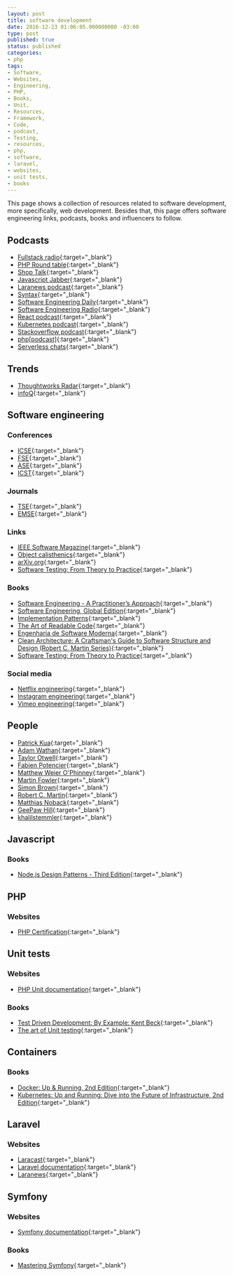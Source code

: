```yaml
---
layout: post
title: software development
date: 2016-12-23 01:06:05.000000000 -03:00
type: post
published: true
status: published
categories:
- php
tags:
- Software,
- Websites,
- Engineering,
- PHP,
- Books,
- Unit,
- Resources,
- Framework,
- Code,
- podcast,
- Testing,
- resources,
- php,
- software,
- laravel,
- websites,
- unit tests,
- books
---
```


This page shows a collection of resources related to software development, more
specifically, web development. Besides that, this page offers software engineering
links, podcasts, books and influencers to follow.

## Podcasts

- [Fullstack radio](http://www.fullstackradio.com){:target="_blank"}
- [PHP Round table](https://www.phproundtable.com){:target="_blank"}
- [Shop Talk](http://shoptalkshow.com){:target="_blank"}
- [Javascript Jabber](https://devchat.tv/js-jabber){:target="_blank"}
- [Laranews podcast](https://laravel-news.com/podcast){:target="_blank"}
- [Syntax](https://syntax.fm){:target="_blank"}
- [Software Engineering Daily](https://softwareengineeringdaily.com){:target="_blank"}
- [Software Engineering Radio](http://www.se-radio.net){:target="_blank"}
- [React podcast](https://reactpodcast.simplecast.fm){:target="_blank"}
- [Kubernetes podcast](https://kubernetespodcast.com){:target="_blank"}
- [Stackoverflow podcast](https://stackoverflow.blog/podcast){:target="_blank"}
- [php[podcast]](https://www.phparch.com/podcast){:target="_blank"}
- [Serverless chats](https://www.serverlesschats.com){:target="_blank"}

## Trends

- [Thoughtworks Radar](https://www.thoughtworks.com/radar){:target="_blank"}
- [infoQ](https://www.infoq.com){:target="_blank"}

## Software engineering

### Conferences

- [ICSE](https://twitter.com/ICSEconf){:target="_blank"}
- [FSE](https://conf.researchr.org/series/fse){:target="_blank"}
- [ASE](https://conf.researchr.org/home/ase-2020){:target="_blank"}
- [ICST](https://icst2020.info){:target="_blank"}

### Journals

- [TSE](https://ieeexplore.ieee.org/xpl/RecentIssue.jsp?punumber=32){:target="_blank"}
- [EMSE](https://www.springer.com/journal/10664){:target="_blank"}

### Links

- [IEEE Software Magazine](https://publications.computer.org/software-magazine){:target="_blank"}
- [Object calisthenics](http://williamdurand.fr/2013/06/03/object-calisthenics){:target="_blank"}
- [arXiv.org](https://arxiv.org/list/cs.SE/recent){:target="_blank"}
- [Software Testing: From Theory to Practice](https://sttp.site){:target="_blank"}

### Books

- [Software Engineering - A Practitioner’s Approach](http://www.vumultan.com/Books/CS605-Software%20Engineering%20Practitioner%E2%80%99s%20Approach%20%20by%20Roger%20S.%20Pressman%20.pdf){:target="_blank"}
- [Software Engineering, Global Edition](https://www.amazon.com/Software-Engineering-Global-Ian-Sommerville/dp/1292096136){:target="_blank"}
- [Implementation Patterns](https://www.amazon.com/Implementation-Patterns-Kent-Beck/dp/0321413091){:target="_blank"}
- [The Art of Readable Code](https://www.amazon.com/Art-Readable-Code-Practical-Techniques/dp/0596802293){:target="_blank"}
- [Engenharia de Software Moderna](https://engsoftmoderna.info){:target="_blank"}
- [Clean Architecture: A Craftsman's Guide to Software Structure and Design (Robert C. Martin Series)](https://www.goodreads.com/book/show/18043011-clean-architecture){:target="_blank"}
- [Software Testing: From Theory to Practice](https://sttp.site){:target="_blank"}

### Social media

- [Netflix engineering](https://netflixtechblog.com){:target="_blank"}
- [Instagram engineering](https://instagram-engineering.com){:target="_blank"}
- [Vimeo engineering](https://medium.com/vimeo-engineering-blog){:target="_blank"}

## People

- [Patrick Kua](https://www.thekua.com/atwork/2014/11/the-definition-of-a-tech-lead){:target="_blank"}
- [Adam Wathan](https://adamwathan.me){:target="_blank"}
- [Taylor Otwell](https://medium.com/@taylorotwell){:target="_blank"}
- [Fabien Potencier](http://fabien.potencier.org){:target="_blank"}
- [Matthew Weier O'Phinney](https://mwop.net){:target="_blank"}
- [Martin Fowler](https://martinfowler.com){:target="_blank"}
- [Simon Brown](http://www.codingthearchitecture.com/authors/sbrown){:target="_blank"}
- [Robert C. Martin](https://blog.cleancoder.com){:target="_blank"}
- [Matthias Noback](https://matthiasnoback.nl){:target="_blank"}
- [GeePaw Hill](https://www.geepawhill.org){:target="_blank"}
- [khalilstemmler](https://khalilstemmler.com){:target="_blank"}

## Javascript

### Books

- [Node.js Design Patterns - Third Edition](https://www.packtpub.com/product/node-js-design-patterns-third-edition/9781839214110){:target="_blank"}

## PHP

### Websites

- [PHP Certification](http://www.zend.com/en/services/certification/php-certification){:target="_blank"}

## Unit tests

### Websites

- [PHP Unit documentation](https://phpunit.de/){:target="_blank"}

### Books

- [Test Driven Development: By Example: Kent Beck](https://www.amazon.com/Test-Driven-Development-Kent-Beck/dp/0321146530){:target="_blank"}
- [The art of Unit testing](http://www.cs.umss.edu.bo/doc/material/mat_gral_137/The%20Art%20of%20Unit%20Testing%20with%20Examples%20in%20.NET%20(Manning%202009){:target="_blank"}.pdf){:target="_blank"}

## Containers

### Books

- [Docker: Up & Running, 2nd Edition](http://shop.oreilly.com/product/0636920153566.do){:target="_blank"}
- [Kubernetes: Up and Running: Dive into the Future of Infrastructure, 2nd Edition](https://www.oreilly.com/library/view/kubernetes-up-and/9781492046523){:target="_blank"}

## Laravel

### Websites

- [Laracast](https://laracasts.com){:target="_blank"}
- [Laravel documentation](https://laravel.com/docs){:target="_blank"}
- [Laranews](https://laravel-news.com){:target="_blank"}

## Symfony

### Websites

- [Symfony documentation](https://symfony.com/doc/current/index.html){:target="_blank"}

### Books

- [Mastering Symfony](https://www.packtpub.com/web-development/mastering-symfony){:target="_blank"}
